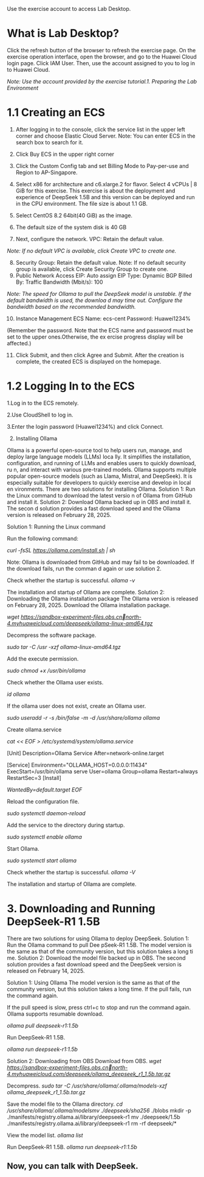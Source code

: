 Use the exercise account to access Lab Desktop.

# What is Lab Desktop?
Click the refresh button of the browser to refresh the exercise page.
On the exercise operation interface, open the browser, and go to the Huawei Cloud login page. Click IAM User. 
Then, use the account assigned to you to log in to Huawei Cloud.

*Note: Use the account provided by the exercise tutorial.1. Preparing the Lab Environment*

# 1.1 Creating an ECS


1. After logging in to the console, click the service list in the upper left corner and choose Elastic Cloud Server.
Note: You can enter ECS in the search box to search for it.

2. Click Buy ECS in the upper right corner

 3. Click the Custom Config tab and set Billing Mode to Pay-per-use and Region to AP-Singapore.
      
4. Select x86 for architecture and c6.xlarge.2 for flavor.
Select 4 vCPUs | 8 GiB for this exercise. This exercise is about the deployment and experience of DeepSeek 1.5B 
and this version can be deployed and run in the CPU environment. The file size is about 1.1 GB.

5. Select CentOS 8.2 64bit(40 GiB) as the image.
   
6. The default size of the system disk is 40 GB
   
7.  Next, configure the network.
VPC: Retain the default value.

*Note: If no default VPC is available, click Create VPC to create one.*

8. Security Group: Retain the default value.
Note: If no default security group is available, click Create Security Group to create one.
9. Public Network Access
EIP: Auto assign
EIP Type: Dynamic BGP
Billed By: Traffic
Bandwidth (Mbit/s): 100

*Note: The speed for Ollama to pull the DeepSeek model is unstable. If the default bandwidth is used, the downloa
d may time out. Configure the bandwidth based on the recommended bandwidth.*

10. Instance Management
ECS Name: ecs-cent
Password: Huawei1234%

(Remember the password. Note that the ECS name and password must be set to the upper ones.Otherwise, the ex
ercise progress display will be affected.)

11. Click Submit, and then click Agree and Submit.
After the creation is complete, the created ECS is displayed on the homepage.

# 1.2 Logging In to the ECS

1.Log in to the ECS remotely.

2.Use CloudShell to log in.

3.Enter the login password (Huawei1234%) and click Connect.

2. Installing Ollama

Ollama is a powerful open-source tool to help users run, manage, and deploy large language models (LLMs) loca
lly. It simplifies the installation, configuration, and running of LLMs and enables users to quickly download, ru
n, and interact with various pre-trained models. Ollama supports multiple popular open-source models (such as 
Llama, Mistral, and DeepSeek). It is especially suitable for developers to quickly exercise and develop in local en
vironments.
There are two solutions for installing Ollama. Solution 1: Run the Linux command to download the latest versio
n of Ollama from GitHub and install it. Solution 2: Download Ollama backed up in OBS and install it. The secon
d solution provides a fast download speed and the Ollama version is released on February 28, 2025.

Solution 1: Running the Linux command

Run the following command:

 *curl -fsSL https://ollama.com/install.sh | sh*
 
Note: Ollama is downloaded from GitHub and may fail to be downloaded. If the download fails, run the comman
d again or use solution 2.

Check whether the startup is successful.
 *ollama -v*
 
The installation and startup of Ollama are complete.
Solution 2: Downloading the Ollama installation package
The Ollama version is released on February 28, 2025.
Download the Ollama installation package.

 *wget https://sandbox-experiment-files.obs.cnnorth-4.myhuaweicloud.com/deepseek/ollama-linux-amd64.tgz*

 Decompress the software package.
 
 *sudo tar -C /usr -xzf ollama-linux-amd64.tgz*
 
Add the execute permission.

 *sudo chmod +x /usr/bin/ollama*
 
Check whether the Ollama user exists.

 *id ollama*
 
If the ollama user does not exist, create an Ollama user.
 
 *sudo useradd -r -s /bin/false -m -d
/usr/share/ollama ollama*
 
Create ollama.service

 *cat << EOF > /etc/systemd/system/ollama.service*
 
[Unit]
Description=Ollama Service
After=network-online.target

[Service]
Environment="OLLAMA_HOST=0.0.0.0:11434"
ExecStart=/usr/bin/ollama serve
User=ollama
Group=ollama
Restart=always
RestartSec=3
[Install]

*WantedBy=default.target EOF*
 
Reload the configuration file.

 *sudo systemctl daemon-reload*
 
Add the service to the directory during startup.

 *sudo systemctl enable ollama*
 
Start Ollama.

 *sudo systemctl start ollama*
 
Check whether the startup is successful.
 *ollama -V*

 The installation and startup of Ollama are complete.
 
# 3. Downloading and Running DeepSeek-R1 1.5B

There are two solutions for using Ollama to deploy DeepSeek. Solution 1: Run the Ollama command to pull Dee
pSeek-R1 1.5B. The model version is the same as that of the community version, but this solution takes a long ti
me. Solution 2: Download the model file backed up in OBS. The second solution provides a fast download speed 
and the DeepSeek version is released on February 14, 2025.

Solution 1: Using Ollama
The model version is the same as that of the community version, but this solution takes a long time.
If the pull fails, run the command again.

If the pull speed is slow, press ctrl+c to stop and run the command again. Ollama supports resumable download.

 *ollama pull deepseek-r1:1.5b*
 
Run DeepSeek-R1 1.5B.

 *ollama run deepseek-r1:1.5b*

Solution 2: Downloading from OBS
Download from OBS.
 *wget https://sandbox-experiment-files.obs.cnnorth-4.myhuaweicloud.com/deepseek/ollama_deepseek_r1_1.5b.tar.gz*
 
Decompress.
 *sudo tar -C /usr/share/ollama/.ollama/models-xzf ollama_deepseek_r1_1.5b.tar.gz*
 
Save the model file to the Ollama directory.
 *cd /usr/share/ollama/.ollama/modelsmv ./deepseek/sha256* ./blobs
mkdir -p ./manifests/registry.ollama.ai/library/deepseek-r1
mv ./deepseek/1.5b ./manifests/registry.ollama.ai/library/deepseek-r1
rm -rf deepseek/*
 
View the model list.
 *ollama list*
 
Run DeepSeek-R1 1.5B.
 *ollama run deepseek-r1:1.5b*
 
Now, you can talk with DeepSeek.
----



